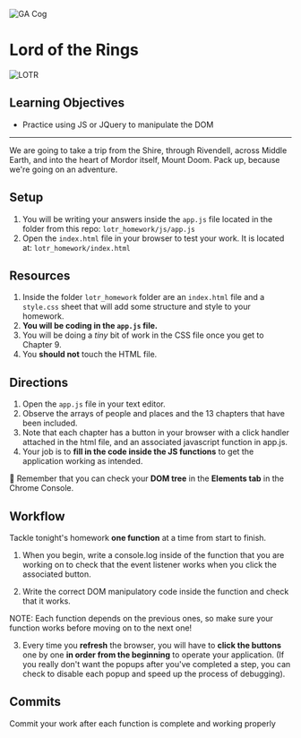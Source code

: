 ![GA Cog](https://ga-dash.s3.amazonaws.com/production/assets/logo-9f88ae6c9c3871690e33280fcf557f33.png)

# Lord of the Rings

![LOTR](https://wallpapercave.com/wp/KzQhmyc.jpg)

## Learning Objectives

- Practice using JS or JQuery to manipulate the DOM

---
We are going to take a trip from the Shire, through Rivendell, across Middle
Earth, and into the heart of Mordor itself, Mount Doom. Pack up, because we're
going on an adventure.

## Setup

1. You will be writing your answers inside the `app.js` file located in the folder from this repo: `lotr_homework/js/app.js`
2. Open the `index.html` file in your browser to test your work. It is located at: `lotr_homework/index.html`

## Resources
1. Inside the folder `lotr_homework` folder are an `index.html` file and a `style.css` sheet that will add some structure and style to your homework.
2. **You will be coding in the `app.js` file.**
3. You will be doing a _tiny_ bit of work in the CSS file once you get to Chapter 9.
4. You **should not** touch the HTML file.

## Directions
1. Open the `app.js` file in your text editor.
2. Observe the arrays of people and places and the 13 chapters that have been included.
3. Note that each chapter has a button in your browser with a click handler attached in the html file, and an associated javascript function in app.js.
4. Your job is to **fill in the code inside the JS functions** to get the application working as intended.

:elephant: Remember that you can check your **DOM tree** in the **Elements tab** in the Chrome Console.

## Workflow

Tackle tonight's homework **one function** at a time from start to finish.

1. When you begin, write a console.log inside of the function that you are working on to check that the event listener works when you click the associated button.

2. Write the correct DOM manipulatory code inside the function and check that it
  works.

NOTE: Each function depends on the previous ones, so make sure your function works
before moving on to the next one!

3. Every time you **refresh** the browser, you will have to **click the buttons** one by one
**in order from the beginning** to operate your application. (If you really don't want
the popups after you've completed a step, you can check to disable each popup and speed up the process of debugging).

## Commits

Commit your work after each function is complete and working properly

